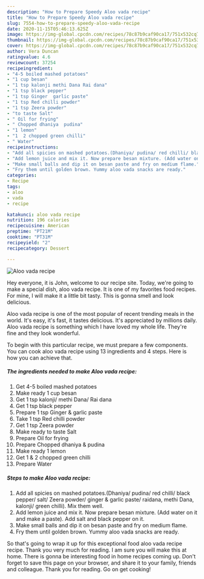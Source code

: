 ```yaml
---
description: "How to Prepare Speedy Aloo vada recipe"
title: "How to Prepare Speedy Aloo vada recipe"
slug: 7554-how-to-prepare-speedy-aloo-vada-recipe
date: 2020-11-15T05:46:13.625Z
image: https://img-global.cpcdn.com/recipes/78c87b9caf90ca17/751x532cq70/aloo-vada-recipe-recipe-main-photo.jpg
thumbnail: https://img-global.cpcdn.com/recipes/78c87b9caf90ca17/751x532cq70/aloo-vada-recipe-recipe-main-photo.jpg
cover: https://img-global.cpcdn.com/recipes/78c87b9caf90ca17/751x532cq70/aloo-vada-recipe-recipe-main-photo.jpg
author: Vera Duncan
ratingvalue: 4.6
reviewcount: 37254
recipeingredient:
- "4-5 boiled mashed potatoes"
- "1 cup besan"
- "1 tsp kalonji methi Dana Rai dana"
- "1 tsp black pepper"
- "1 tsp Ginger  garlic paste"
- "1 tsp Red chilli powder"
- "1 tsp Zeera powder"
- "to taste Salt"
- " Oil for frying"
- " Chopped dhaniya  pudina"
- "1 lemon"
- "1  2 chopped green chilli"
- " Water"
recipeinstructions:
- "Add all spicies on mashed potatoes.(Dhaniya/ pudina/ red chilli/ black pepper/ salt/ Zeera powder/ ginger &amp; garlic paste/ raidana, methi Dana, kalonji/ green chilli). Mix them well."
- "Add lemon juice and mix it. Now prepare besan mixture. (Add water on it and make a paste). Add salt and black pepper on it."
- "Make small balls and dip it on besan paste and fry on medium flame."
- "Fry them until golden brown. Yummy aloo vada snacks are ready."
categories:
- Recipe
tags:
- aloo
- vada
- recipe

katakunci: aloo vada recipe 
nutrition: 196 calories
recipecuisine: American
preptime: "PT21M"
cooktime: "PT31M"
recipeyield: "2"
recipecategory: Dessert

---
```



![Aloo vada recipe](https://img-global.cpcdn.com/recipes/78c87b9caf90ca17/751x532cq70/aloo-vada-recipe-recipe-main-photo.jpg)

Hey everyone, it is John, welcome to our recipe site. Today, we're going to make a special dish, aloo vada recipe. It is one of my favorites food recipes. For mine, I will make it a little bit tasty. This is gonna smell and look delicious.

Aloo vada recipe is one of the most popular of recent trending meals in the world. It's easy, it's fast, it tastes delicious. It's appreciated by millions daily. Aloo vada recipe is something which I have loved my whole life. They're fine and they look wonderful.




To begin with this particular recipe, we must prepare a few components. You can cook aloo vada recipe using 13 ingredients and 4 steps. Here is how you can achieve that.

<!--inarticleads1-->

##### The ingredients needed to make Aloo vada recipe:

1. Get 4-5 boiled mashed potatoes
1. Make ready 1 cup besan
1. Get 1 tsp kalonji/ methi Dana/ Rai dana
1. Get 1 tsp black pepper
1. Prepare 1 tsp Ginger &amp; garlic paste
1. Take 1 tsp Red chilli powder
1. Get 1 tsp Zeera powder
1. Make ready to taste Salt
1. Prepare  Oil for frying
1. Prepare  Chopped dhaniya &amp; pudina
1. Make ready 1 lemon
1. Get 1 &amp; 2 chopped green chilli
1. Prepare  Water




<!--inarticleads2-->

##### Steps to make Aloo vada recipe:

1. Add all spicies on mashed potatoes.(Dhaniya/ pudina/ red chilli/ black pepper/ salt/ Zeera powder/ ginger &amp; garlic paste/ raidana, methi Dana, kalonji/ green chilli). Mix them well.
1. Add lemon juice and mix it. Now prepare besan mixture. (Add water on it and make a paste). Add salt and black pepper on it.
1. Make small balls and dip it on besan paste and fry on medium flame.
1. Fry them until golden brown. Yummy aloo vada snacks are ready.




So that's going to wrap it up for this exceptional food aloo vada recipe recipe. Thank you very much for reading. I am sure you will make this at home. There is gonna be interesting food in home recipes coming up. Don't forget to save this page on your browser, and share it to your family, friends and colleague. Thank you for reading. Go on get cooking!
